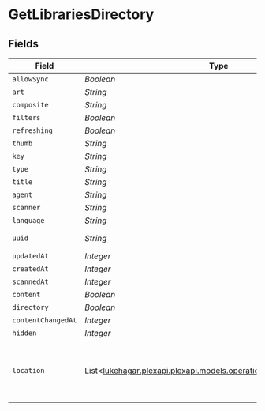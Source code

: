 # GetLibrariesDirectory


## Fields

| Field                                                                                                                     | Type                                                                                                                      | Required                                                                                                                  | Description                                                                                                               | Example                                                                                                                   |
| ------------------------------------------------------------------------------------------------------------------------- | ------------------------------------------------------------------------------------------------------------------------- | ------------------------------------------------------------------------------------------------------------------------- | ------------------------------------------------------------------------------------------------------------------------- | ------------------------------------------------------------------------------------------------------------------------- |
| `allowSync`                                                                                                               | *Boolean*                                                                                                                 | :heavy_minus_sign:                                                                                                        | N/A                                                                                                                       | true                                                                                                                      |
| `art`                                                                                                                     | *String*                                                                                                                  | :heavy_minus_sign:                                                                                                        | N/A                                                                                                                       | /:/resources/movie-fanart.jpg                                                                                             |
| `composite`                                                                                                               | *String*                                                                                                                  | :heavy_minus_sign:                                                                                                        | N/A                                                                                                                       | /library/sections/1/composite/1705615584                                                                                  |
| `filters`                                                                                                                 | *Boolean*                                                                                                                 | :heavy_minus_sign:                                                                                                        | N/A                                                                                                                       | true                                                                                                                      |
| `refreshing`                                                                                                              | *Boolean*                                                                                                                 | :heavy_minus_sign:                                                                                                        | N/A                                                                                                                       | false                                                                                                                     |
| `thumb`                                                                                                                   | *String*                                                                                                                  | :heavy_minus_sign:                                                                                                        | N/A                                                                                                                       | /:/resources/movie.png                                                                                                    |
| `key`                                                                                                                     | *String*                                                                                                                  | :heavy_minus_sign:                                                                                                        | N/A                                                                                                                       | 1                                                                                                                         |
| `type`                                                                                                                    | *String*                                                                                                                  | :heavy_minus_sign:                                                                                                        | N/A                                                                                                                       | movie                                                                                                                     |
| `title`                                                                                                                   | *String*                                                                                                                  | :heavy_minus_sign:                                                                                                        | N/A                                                                                                                       | Movies                                                                                                                    |
| `agent`                                                                                                                   | *String*                                                                                                                  | :heavy_minus_sign:                                                                                                        | N/A                                                                                                                       | tv.plex.agents.movie                                                                                                      |
| `scanner`                                                                                                                 | *String*                                                                                                                  | :heavy_minus_sign:                                                                                                        | N/A                                                                                                                       | Plex Movie                                                                                                                |
| `language`                                                                                                                | *String*                                                                                                                  | :heavy_minus_sign:                                                                                                        | N/A                                                                                                                       | en-US                                                                                                                     |
| `uuid`                                                                                                                    | *String*                                                                                                                  | :heavy_minus_sign:                                                                                                        | N/A                                                                                                                       | 322a231a-b7f7-49f5-920f-14c61199cd30                                                                                      |
| `updatedAt`                                                                                                               | *Integer*                                                                                                                 | :heavy_minus_sign:                                                                                                        | N/A                                                                                                                       | 1705615634                                                                                                                |
| `createdAt`                                                                                                               | *Integer*                                                                                                                 | :heavy_minus_sign:                                                                                                        | N/A                                                                                                                       | 1654131312                                                                                                                |
| `scannedAt`                                                                                                               | *Integer*                                                                                                                 | :heavy_minus_sign:                                                                                                        | N/A                                                                                                                       | 1705615584                                                                                                                |
| `content`                                                                                                                 | *Boolean*                                                                                                                 | :heavy_minus_sign:                                                                                                        | N/A                                                                                                                       | true                                                                                                                      |
| `directory`                                                                                                               | *Boolean*                                                                                                                 | :heavy_minus_sign:                                                                                                        | N/A                                                                                                                       | true                                                                                                                      |
| `contentChangedAt`                                                                                                        | *Integer*                                                                                                                 | :heavy_minus_sign:                                                                                                        | N/A                                                                                                                       | 3192854                                                                                                                   |
| `hidden`                                                                                                                  | *Integer*                                                                                                                 | :heavy_minus_sign:                                                                                                        | N/A                                                                                                                       | 0                                                                                                                         |
| `location`                                                                                                                | List<[lukehagar.plexapi.plexapi.models.operations.GetLibrariesLocation](../../models/operations/GetLibrariesLocation.md)> | :heavy_minus_sign:                                                                                                        | N/A                                                                                                                       | [<br/>{<br/>"id": 1,<br/>"path": "/movies"<br/>}<br/>]                                                                    |